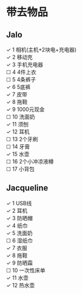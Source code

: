 # 带去物品
## Jalo
✓ 1 相机(主机+2块电+充电器) <br>
✓ 2 移动充<br>
✓ 3 手机充电器<br>
☐ 4 4件上衣<br>
☐ 5 4条裤子<br>
✓ 6 5底裤<br>
✓ 7 皮带<br>
✓ 8 拖鞋<br>
✓ 9 1000元现金<br>
☐ 10 洗面奶<br>
✓ 11 须刨<br>
✓ 12 耳机<br>
☐ 13 2个牙刷<br>
☐ 14 牙膏<br>
✓ 15 水壶<br>
☐ 16 2个小冲凉液樽<br>
☐ 17 小背包<br>
## Jacqueline
✓ 1 USB线<br>
✓ 2 耳机<br>
✓ 3 防晒帽<br>
✓ 4 纸巾<br>
✓ 5 洗面奶<br>
☐ 6 湿纸巾<br>
✓ 7 衣服<br>
✓ 8 拖鞋<br>
✓ 9 防晒霜<br>
☐ 10 一次性床单<br>
✓ 11 水壶<br>
✓ 12 热水壶<br>
